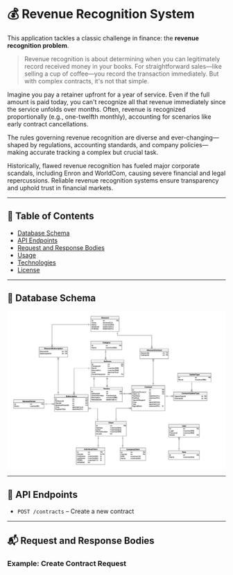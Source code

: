 # 💰 Revenue Recognition System

This application tackles a classic challenge in finance: the **revenue recognition problem**.

> Revenue recognition is about determining when you can legitimately record received money in your books. For straightforward sales—like selling a cup of coffee—you record the transaction immediately. But with complex contracts, it's not that simple.

Imagine you pay a retainer upfront for a year of service. Even if the full amount is paid today, you can't recognize all that revenue immediately since the service unfolds over months. Often, revenue is recognized proportionally (e.g., one-twelfth monthly), accounting for scenarios like early contract cancellations.

The rules governing revenue recognition are diverse and ever-changing—shaped by regulations, accounting standards, and company policies—making accurate tracking a complex but crucial task.

Historically, flawed revenue recognition has fueled major corporate scandals, including Enron and WorldCom, causing severe financial and legal repercussions. Reliable revenue recognition systems ensure transparency and uphold trust in financial markets.

---

## 📑 Table of Contents

- [Database Schema](#-database-schema)
- [API Endpoints](#-api-endpoints)
- [Request and Response Bodies](#-request-and-response-bodies)
- [Usage](#-usage)
- [Technologies](#-technologies)
- [License](#-license)

---

## 📌 Database Schema

![Database Schema](.github/image/revenue-recognition-schema.png)

---

## 🚀 API Endpoints

<!-- List your API endpoints here, e.g.: -->
- `POST /contracts` – Create a new contract

---

## 📬 Request and Response Bodies

### Example: Create Contract Request

```json
```
